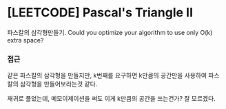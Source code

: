 # [LEETCODE] Pascal's Triangle II

파스칼의 삼각형만들기. Could you optimize your algorithm to use only O(k) extra space?

### 접근

같은 파스칼의 삼각형을 만들지만, k번째를 요구하면 k만큼의 공간만을 사용하여 파스칼의 삼각형을 만들어보라는것 같다.

재귀로 풀었는데, 메모이제이션을 써도 이게 k만큼의 공간을 쓰는건가? 잘 모르겠다.
